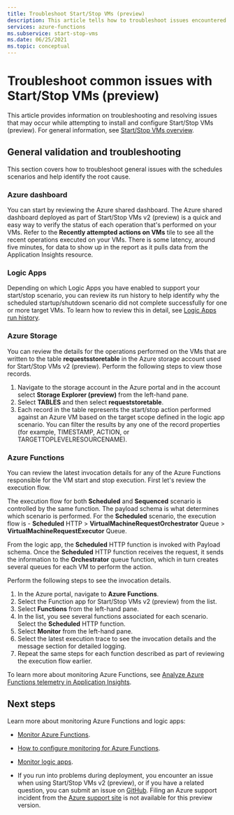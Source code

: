 ```yaml
---
title: Troubleshoot Start/Stop VMs (preview)
description: This article tells how to troubleshoot issues encountered with the Start/Stop VMs (preview) feature for your Azure VMs.
services: azure-functions
ms.subservice: start-stop-vms
ms.date: 06/25/2021
ms.topic: conceptual
---
```


# Troubleshoot common issues with Start/Stop VMs (preview)

This article provides information on troubleshooting and resolving issues that may occur while attempting to install and configure Start/Stop VMs (preview). For general information, see [Start/Stop VMs overview](overview.md).

## General validation and troubleshooting

This section covers how to troubleshoot general issues with the schedules scenarios and help identify the root cause.

### Azure dashboard

You can start by reviewing the Azure shared dashboard. The Azure shared dashboard deployed as part of Start/Stop VMs v2 (preview) is a quick and easy way to verify the status of each operation that's performed on your VMs. Refer to the **Recently attempted actions on VMs** tile to see all the recent operations executed on your VMs. There is some latency, around five minutes, for data to show up in the report as it pulls data from the Application Insights resource.

### Logic Apps

Depending on which Logic Apps you have enabled to support your start/stop scenario, you can review its run history to help identify why the scheduled startup/shutdown scenario did not complete successfully for one or more target VMs. To learn how to review this in detail, see [Logic Apps run history](../../logic-apps/monitor-logic-apps.md#review-runs-history).

### Azure Storage

You can review the details for the operations performed on the VMs that are written to the table **requestsstoretable** in the Azure storage account used for Start/Stop VMs v2 (preview). Perform the following steps to view those records.

1. Navigate to the storage account in the Azure portal and in the account select **Storage Explorer (preview)** from the left-hand pane.
1. Select **TABLES** and then select **requeststoretable**.
1. Each record in the table represents the start/stop action performed against an Azure VM based on the target scope defined in the logic app scenario. You can filter the results by any one of the record properties (for example, TIMESTAMP, ACTION, or TARGETTOPLEVELRESOURCENAME).

### Azure Functions

You can review the latest invocation details for any of the Azure Functions responsible for the VM start and stop execution. First let's review the execution flow.

The execution flow for both **Scheduled** and **Sequenced** scenario is controlled by the same function. The payload schema is what determines which scenario is performed. For the **Scheduled** scenario, the execution flow is - **Scheduled** HTTP > **VirtualMachineRequestOrchestrator** Queue > **VirtualMachineRequestExecutor** Queue.

From the logic app, the **Scheduled** HTTP function is invoked with Payload schema. Once the **Scheduled** HTTP function receives the request, it sends the information to the **Orchestrator** queue function, which in turn creates several queues for each VM to perform the action.

Perform the following steps to see the invocation details.

1. In the Azure portal, navigate to **Azure Functions**.
1. Select the Function app for Start/Stop VMs v2 (preview) from the list.
1. Select **Functions** from the left-hand pane.
1. In the list, you see several functions associated for each scenario. Select the **Scheduled** HTTP function.
1. Select **Monitor** from the left-hand pane.
1. Select the latest execution trace to see the invocation details and the message section for detailed logging.
1. Repeat the same steps for each function described as part of reviewing the execution flow earlier.

To learn more about monitoring Azure Functions, see [Analyze Azure Functions telemetry in Application Insights](../../azure-functions/analyze-telemetry-data.md).

## Next steps

Learn more about monitoring Azure Functions and logic apps:

* [Monitor Azure Functions](../../azure-functions/functions-monitoring.md).

* [How to configure monitoring for Azure Functions](../../azure-functions/configure-monitoring.md).

* [Monitor logic apps](../../logic-apps/monitor-logic-apps.md).

* If you run into problems during deployment, you encounter an issue when using Start/Stop VMs v2 (preview), or if you have a related question, you can submit an issue on [GitHub](https://github.com/microsoft/startstopv2-deployments/issues). Filing an Azure support incident from the [Azure support site](https://azure.microsoft.com/support/options/) is not available for this preview version. 
